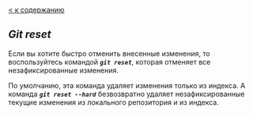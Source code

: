 [< к содержанию](readme.md)

## *Git reset*

Если вы хотите быстро отменить внесенные изменения, то воспользуйтесь командой ***`git reset`***, которая отменяет все незафиксированные изменения.

По умолчанию, эта команда удаляет изменения только из индекса. А команда ***`git reset --hard`*** безвозвратно удаляет незафиксированные текущие изменения из локального репозитория и из индекса.